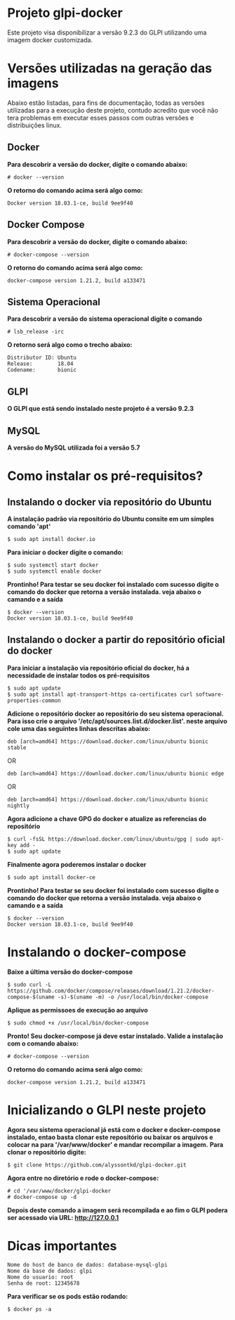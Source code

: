 # Projeto glpi-docker
Este projeto visa disponibilizar a versão 9.2.3 do GLPI utilizando uma imagem docker customizada.

# Versões utilizadas na geração das imagens
Abaixo estão listadas, para fins de documentação, todas as versões utilizadas para a execução deste projeto, contudo acredito que você não tera problemas em executar esses passos com outras versões e distribuições linux.

## Docker
**Para descobrir a versão do docker, digite o comando abaixo:**
```
# docker --version
```
**O retorno do comando acima será algo como:**
```
Docker version 18.03.1-ce, build 9ee9f40
```

## Docker Compose
**Para descobrir a versão do docker, digite o comando abaixo:**
```
# docker-compose --version
```
**O retorno do comando acima será algo como:**
```
docker-compose version 1.21.2, build a133471
```

## Sistema Operacional 
**Para descobrir a versão do sistema operacional digite o comando**
```
# lsb_release -irc
```
**O retorno será algo como o trecho abaixo:**
```
Distributor ID: Ubuntu
Release:        18.04
Codename:       bionic
```

## GLPI
**O GLPI que está sendo instalado neste projeto é a versão 9.2.3**

## MySQL
**A versão do MySQL utilizada foi a versão 5.7**


# Como instalar os pré-requisitos? 
## Instalando o docker via repositório do Ubuntu
**A instalação padrão via repositório do Ubuntu consite em um simples comando 'apt'**
```
$ sudo apt install docker.io
```
**Para iniciar o docker digite o comando:**
```
$ sudo systemctl start docker
$ sudo systemctl enable docker
```
**Prontinho! Para testar se seu docker foi instalado com sucesso digite o comando do docker que retorna a versão instalada. veja abaixo o camando e a saída**
```
$ docker --version
Docker version 18.03.1-ce, build 9ee9f40
```

## Instalando o docker a partir do repositório oficial do docker
**Para iniciar a instalação via repositório oficial do docker, há a necessidade de instalar todos os pré-requisitos**
```
$ sudo apt update
$ sudo apt install apt-transport-https ca-certificates curl software-properties-common
```
**Adicione o repositório docker ao repositório do seu sistema operacional. Para isso crie o arquivo '/etc/apt/sources.list.d/docker.list'. neste arquivo cole uma das seguintes linhas descritas abaixo:**
```
deb [arch=amd64] https://download.docker.com/linux/ubuntu bionic stable
```
OR
```
deb [arch=amd64] https://download.docker.com/linux/ubuntu bionic edge
```
OR
```
deb [arch=amd64] https://download.docker.com/linux/ubuntu bionic nightly
```

**Agora adicione a chave GPG do docker e atualize as referencias do repositório**
```
$ curl -fsSL https://download.docker.com/linux/ubuntu/gpg | sudo apt-key add -
$ sudo apt update
```

**Finalmente agora poderemos instalar o docker**
```
$ sudo apt install docker-ce
```

**Prontinho! Para testar se seu docker foi instalado com sucesso digite o comando do docker que retorna a versão instalada. veja abaixo o camando e a saída**
```
$ docker --version
Docker version 18.03.1-ce, build 9ee9f40
```

# Instalando o docker-compose
**Baixe a última versão do docker-compose**
```
$ sudo curl -L https://github.com/docker/compose/releases/download/1.21.2/docker-compose-$(uname -s)-$(uname -m) -o /usr/local/bin/docker-compose
```
**Aplique as permissoes de execução ao arquivo**
```
$ sudo chmod +x /usr/local/bin/docker-compose
```
**Pronto! Seu docker-compose já deve estar instalado. Valide a instalação com o comando abaixo:**
```
# docker-compose --version
```
**O retorno do comando acima será algo como:**
```
docker-compose version 1.21.2, build a133471
```


# Inicializando o GLPI neste projeto
**Agora seu sistema operacional já está com o docker e docker-compose instalado, entao basta clonar este repositório ou baixar os arquivos e colocar na para '/var/www/docker' e mandar recompilar a imagem.**
__Para clonar o repositório digite:__
```
$ git clone https://github.com/alyssontkd/glpi-docker.git
```
__Agora entre no diretório e rode o docker-compose:__

```
# cd '/var/www/docker/glpi-docker
# docker-compose up -d
```
**Depois deste comando a imagem será recompilada e ao fim o GLPI podera ser acessado via URL: http://127.0.0.1**


# Dicas importantes
```
Nome do host de banco de dados: database-mysql-glpi
Nome da base de dados: glpi
Nome do usuario: root
Senha de root: 12345678
```
 
**Para verificar se os pods estão rodando:** 
``` 
$ docker ps -a
```

